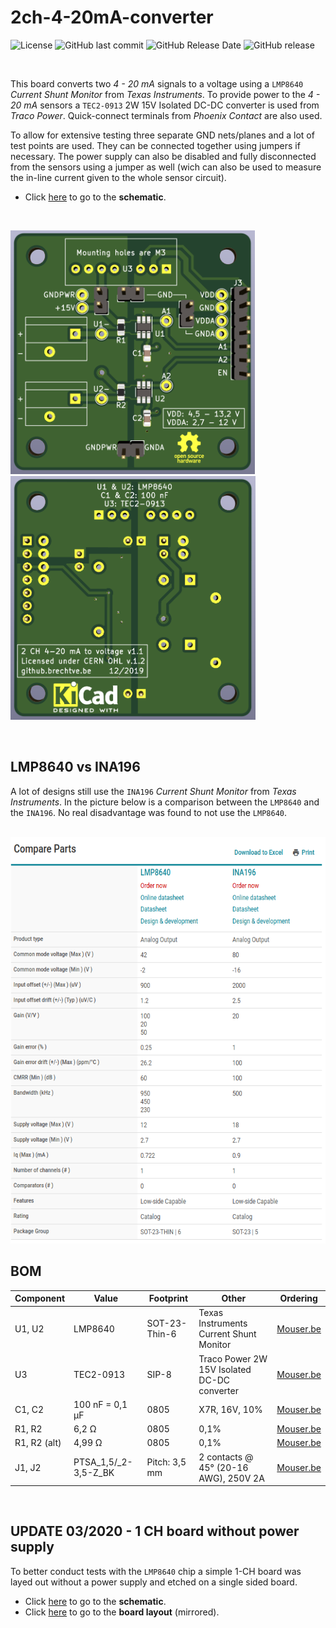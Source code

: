
# 2ch-4-20mA-converter

![License](https://img.shields.io/badge/licence-CERN%20OHL%20v.1.2-blue)
![GitHub last commit](https://img.shields.io/github/last-commit/Fescron/2ch-4-20mA-converter.svg)
![GitHub Release Date](https://img.shields.io/github/release-date/Fescron/2ch-4-20mA-converter.svg)
![GitHub release](https://img.shields.io/github/release/Fescron/2ch-4-20mA-converter.svg)

<br/>

This board converts two *4 - 20 mA* signals to a voltage using a `LMP8640` *Current Shunt Monitor* from *Texas Instruments*. To provide power to the *4 - 20 mA* sensors a `TEC2-0913` 2W 15V Isolated DC-DC converter is used from *Traco Power*. Quick-connect terminals from *Phoenix Contact* are also used.

To allow for extensive testing three separate GND nets/planes and a lot of test points are used. They can be connected together using jumpers if necessary. The power supply can also be disabled and fully disconnected from the sensors using a jumper as well (wich can also be used to measure the in-line current given to the whole sensor circuit).

- Click [here](hardware/2ch-4-20mA/2ch-4-20mA.pdf) to go to the **schematic**.

<br/>

<img src="documentation/pictures/PCB-front.png" height="390" alt="PCB front"> &nbsp; &nbsp; &nbsp; &nbsp; &nbsp; <img src="documentation/pictures/PCB-back.png" height="390" alt="PCB back">

<br/>

## LMP8640 vs INA196

A lot of designs still use the `INA196` *Current Shunt Monitor* from *Texas Instruments*. In the picture below is a comparison between the `LMP8640` and the `INA196`. No real disadvantage was found to not use the `LMP8640`.

<br/>

<img src="documentation/pictures/LMP8640-vs-INA196.png" height="650" alt="PCB front">

<br/>

## BOM

| Component    | Value                | Footprint     | Other                                       | Ordering                                                                                                                                    |
| ------------ | -------------------- | ------------- | ------------------------------------------- | ------------------------------------------------------------------------------------------------------------------------------------------- |
| U1, U2       | LMP8640              | SOT-23-Thin-6 | Texas Instruments Current Shunt Monitor     | [Mouser.be](https://www.mouser.be/ProductDetail/Texas-Instruments/LMP8640MK-T-NOPB?qs=sGAEpiMZZMvEn2pkGav3bPb6jlX9oNVbBBSIeXfzDzM%3D)                     |
| U3           | TEC2-0913            | SIP-8         | Traco Power 2W 15V Isolated DC-DC converter | [Mouser.be](https://www.mouser.be/ProductDetail/TRACO-Power/TEC-2-0913?qs=sGAEpiMZZMvGsmoEFRKS8Koqt8Pjkl39l4aaKfuLyMgVYp%252Bicpvd3A%3D%3D) |
| C1, C2       | 100 nF = 0,1 µF      | 0805          | X7R, 16V, 10%                               | [Mouser.be](https://www.mouser.be/ProductDetail/Yageo/CC0805KRX7R7BB104?qs=sGAEpiMZZMs0AnBnWHyRQMMzfhmH8IQX2eB5GrOHrwc%3D)                  |
| R1, R2       | 6,2 Ω                | 0805          | 0,1%                                        | [Mouser.be](https://www.mouser.be/ProductDetail/TE-Connectivity-Neohm/CPF0805B6R2E1?qs=sGAEpiMZZMu61qfTUdNhGxAfPTOoMd3Mys3VDWDGxkc%3D)      |
| R1, R2 (alt) | 4,99 Ω               | 0805          | 0,1%                                        | [Mouser.be](https://www.mouser.be/ProductDetail/TE-Connectivity-Neohm/CPF0805B4R99E1?qs=sGAEpiMZZMu61qfTUdNhGxAfPTOoMd3MWO8ubRKmtsI%3D)     |
| J1, J2       | PTSA_1,5/_2-3,5-Z_BK | Pitch: 3,5 mm | 2 contacts @ 45° (20-16 AWG), 250V 2A       | [Mouser.be](https://www.mouser.be/ProductDetail/Phoenix-Contact/1751765?qs=sGAEpiMZZMvZTcaMAxB2AOnzhHajZlLEGRULH%2FxUGnk%3D)                |

<br/>

## UPDATE 03/2020 - 1 CH board without power supply

To better conduct tests with the `LMP8640` chip a simple 1-CH board was layed out without a power supply and etched on a single sided board.

- Click [here](hardware/1ch-4-20mA/Plots/1ch-4-20mA.pdf) to go to the **schematic**.
- Click [here](hardware/1ch-4-20mA/Plots/1ch-4-20mA-F_Cu.pdf) to go to the **board layout** (mirrored).
